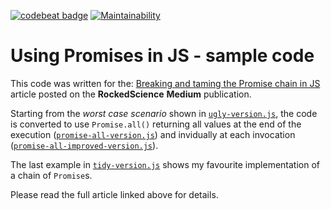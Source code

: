 [![codebeat badge](https://codebeat.co/badges/f75bdb7e-3d19-4dc9-9c75-91d70e5412fe)](https://codebeat.co/projects/github-com-edonosotti-js-promise-chain-examples-master)
[![Maintainability](https://api.codeclimate.com/v1/badges/058d5a9cd6997fcaa24b/maintainability)](https://codeclimate.com/github/edonosotti/js-promise-chain-examples/maintainability)

# Using Promises in JS - sample code

This code was written for the:
[Breaking and taming the Promise chain in JS](https://medium.com/rockedscience/breaking-and-taming-the-promise-chain-in-js-6031f62db9b5)
article posted on the **RockedScience** **Medium** publication.

Starting from the *worst case scenario* shown in
[`ugly-version.js`](ugly-version.js), the code is converted
to use `Promise.all()` returning all values at the end of the
execution ([`promise-all-version.js`](promise-all-version.js))
and invidually at each invocation
([`promise-all-improved-version.js`](promise-all-improved-version.js)).

The last example in [`tidy-version.js`](tidy-version.js) shows my
favourite implementation of a chain of `Promise`s.

Please read the full article linked above for details.
